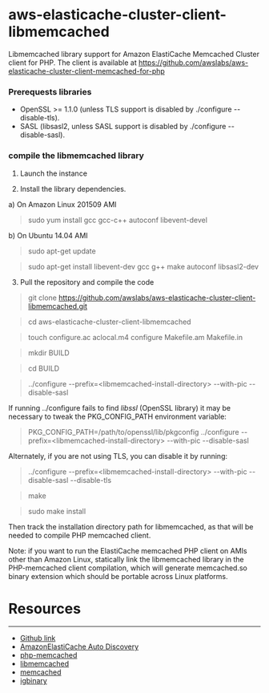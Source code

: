 # aws-elasticache-cluster-client-libmemcached

Libmemcached library support for Amazon ElastiCache Memcached Cluster client for PHP. The client is available at https://github.com/awslabs/aws-elasticache-cluster-client-memcached-for-php

### Prerequests libraries
- OpenSSL >= 1.1.0 (unless TLS support is disabled by ./configure --disable-tls).
- SASL (libsasl2, unless SASL support is disabled by ./configure --disable-sasl).

### compile the libmemcached library

1) Launch the instance

2) Install the library dependencies.

a) On Amazon Linux 201509 AMI

> sudo yum install gcc gcc-c++ autoconf libevent-devel 

b) On Ubuntu 14.04 AMI

> sudo apt-get update

> sudo apt-get install libevent-dev gcc g++ make autoconf libsasl2-dev

3) Pull the repository and compile the code

> git clone https://github.com/awslabs/aws-elasticache-cluster-client-libmemcached.git

> cd aws-elasticache-cluster-client-libmemcached

> touch configure.ac aclocal.m4 configure Makefile.am Makefile.in

> mkdir BUILD

> cd BUILD

> ../configure --prefix=\<libmemcached-install-directory\> --with-pic --disable-sasl 

If running ../configure fails to find *libssl* (OpenSSL library) it may be necessary to tweak the PKG_CONFIG_PATH environment variable:
> PKG_CONFIG_PATH=/path/to/openssl/lib/pkgconfig ../configure --prefix=\<libmemcached-install-directory\> --with-pic --disable-sasl

Alternately, if you are not using TLS, you can disable it by running:
> ../configure --prefix=\<libmemcached-install-directory\> --with-pic --disable-sasl --disable-tls

> make

> sudo make install

Then track the installation directory path for libmemcached, as that will be needed to compile PHP memcached client. 

Note: if you want to run the ElastiCache memcached PHP client on AMIs other than Amazon Linux, statically link the libmemcached library in the PHP-memcached client compilation, which will generate memcached.so binary extension which should be portable across Linux platforms. 

# Resources
---------
 * [Github link](https://github.com/awslabs/aws-elasticache-cluster-client-libmemcached)
 * [AmazonElastiCache Auto Discovery](http://docs.amazonwebservices.com/AmazonElastiCache/latest/UserGuide/AutoDiscovery.html)
 * [php-memcached](https://github.com/php-memcached-dev/php-memcached)
 * [libmemcached](http://libmemcached.org/libMemcached.html)
 * [memcached](http://www.danga.com/memcached/)
 * [igbinary](https://github.com/phadej/igbinary/)
